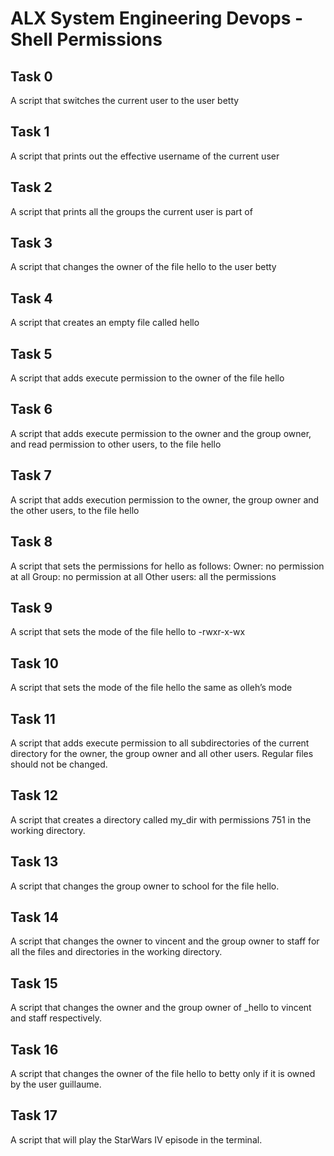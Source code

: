 # ALX System Engineering Devops - Shell Permissions

## Task 0
A script that switches the current user to the user betty

## Task 1
A script that prints out the effective username of the current user

## Task 2
A script that prints all the groups the current user is part of

## Task 3
A script that changes the owner of the file hello to the user betty

## Task 4
A script that creates an empty file called hello

## Task 5
A script that adds execute permission to the owner of the file hello

## Task 6
A script that adds execute permission to the owner and the group owner, and read permission to other users, to the file hello

## Task 7
A script that adds execution permission to the owner, the group owner and the other users, to the file hello

## Task 8
A script that sets the permissions for hello as follows:
	Owner: no permission at all
	Group: no permission at all
	Other users: all the permissions

## Task 9
A script that sets the mode of the file hello to -rwxr-x-wx

## Task 10
A script that sets the mode of the file hello the same as olleh’s mode

## Task 11
A script that adds execute permission to all subdirectories of the current directory for the owner, the group owner and all other users. Regular files should not be changed.

## Task 12
A script that creates a directory called my_dir with permissions 751 in the working directory.

## Task 13
A script that changes the group owner to school for the file hello.

## Task 14
A script that changes the owner to vincent and the group owner to staff for all the files and directories in the working directory.

## Task 15
A script that changes the owner and the group owner of _hello to vincent and staff respectively.

## Task 16
A script that changes the owner of the file hello to betty only if it is owned by the user guillaume.

## Task 17
A script that will play the StarWars IV episode in the terminal.
